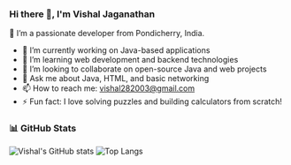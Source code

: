 ### Hi there 👋, I'm Vishal Jaganathan

🚀 I’m a passionate developer from Pondicherry, India.

- 🔭 I’m currently working on Java-based applications  
- 🌱 I’m learning web development and backend technologies  
- 👯 I’m looking to collaborate on open-source Java and web projects  
- 💬 Ask me about Java, HTML, and basic networking  
- 📫 How to reach me: vishal282003@gmail.com  
- ⚡ Fun fact: I love solving puzzles and building calculators from scratch!

### 📊 GitHub Stats

![Vishal's GitHub stats](https://github-readme-stats.vercel.app/api?username=vishaljaganathan&show_icons=true&theme=tokyonight)
![Top Langs](https://github-readme-stats.vercel.app/api/top-langs/?username=vishaljaganathan&layout=compact&theme=tokyonight)
